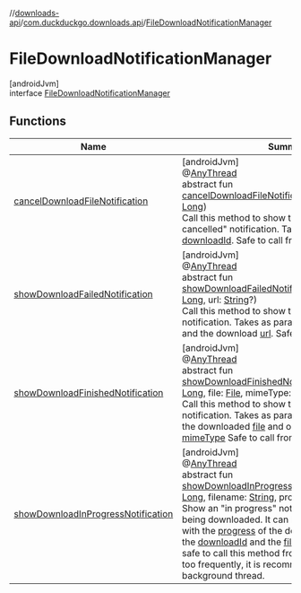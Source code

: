 //[downloads-api](../../../index.md)/[com.duckduckgo.downloads.api](../index.md)/[FileDownloadNotificationManager](index.md)

# FileDownloadNotificationManager

[androidJvm]\
interface [FileDownloadNotificationManager](index.md)

## Functions

| Name | Summary |
|---|---|
| [cancelDownloadFileNotification](cancel-download-file-notification.md) | [androidJvm]<br>@[AnyThread](https://developer.android.com/reference/kotlin/androidx/annotation/AnyThread.html)<br>abstract fun [cancelDownloadFileNotification](cancel-download-file-notification.md)(downloadId: [Long](https://kotlinlang.org/api/latest/jvm/stdlib/kotlin/-long/index.html))<br>Call this method to show the &quot;download cancelled&quot; notification. Takes as parameter the [downloadId](cancel-download-file-notification.md). Safe to call from any thread. |
| [showDownloadFailedNotification](show-download-failed-notification.md) | [androidJvm]<br>@[AnyThread](https://developer.android.com/reference/kotlin/androidx/annotation/AnyThread.html)<br>abstract fun [showDownloadFailedNotification](show-download-failed-notification.md)(downloadId: [Long](https://kotlinlang.org/api/latest/jvm/stdlib/kotlin/-long/index.html), url: [String](https://kotlinlang.org/api/latest/jvm/stdlib/kotlin/-string/index.html)?)<br>Call this method to show the &quot;download failed&quot; notification. Takes as parameters the [downloadId](show-download-failed-notification.md) and the download [url](show-download-failed-notification.md). Safe to call from any thread. |
| [showDownloadFinishedNotification](show-download-finished-notification.md) | [androidJvm]<br>@[AnyThread](https://developer.android.com/reference/kotlin/androidx/annotation/AnyThread.html)<br>abstract fun [showDownloadFinishedNotification](show-download-finished-notification.md)(downloadId: [Long](https://kotlinlang.org/api/latest/jvm/stdlib/kotlin/-long/index.html), file: [File](https://developer.android.com/reference/kotlin/java/io/File.html), mimeType: [String](https://kotlinlang.org/api/latest/jvm/stdlib/kotlin/-string/index.html)?)<br>Call this method to show the &quot;download complete&quot; notification. Takes as parameters the [downloadId](show-download-finished-notification.md), the downloaded [file](show-download-finished-notification.md) and optionally the file [mimeType](show-download-finished-notification.md) Safe to call from any thread. |
| [showDownloadInProgressNotification](show-download-in-progress-notification.md) | [androidJvm]<br>@[AnyThread](https://developer.android.com/reference/kotlin/androidx/annotation/AnyThread.html)<br>abstract fun [showDownloadInProgressNotification](show-download-in-progress-notification.md)(downloadId: [Long](https://kotlinlang.org/api/latest/jvm/stdlib/kotlin/-long/index.html), filename: [String](https://kotlinlang.org/api/latest/jvm/stdlib/kotlin/-string/index.html), progress: [Int](https://kotlinlang.org/api/latest/jvm/stdlib/kotlin/-int/index.html) = 0)<br>Show an &quot;in progress&quot; notification for the file being downloaded. It can be called multiple times with the [progress](show-download-in-progress-notification.md) of the download, and receives the [downloadId](show-download-in-progress-notification.md) and the [filename](show-download-in-progress-notification.md). Although it is safe to call this method from any thread, if called too frequently, it is recommended to call it on a background thread. |
